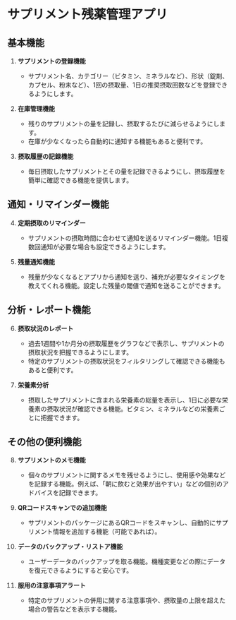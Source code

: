 # サプリメント残薬管理アプリ

## 基本機能
1. **サプリメントの登録機能**  
   - サプリメント名、カテゴリー（ビタミン、ミネラルなど）、形状（錠剤、カプセル、粉末など）、1回の摂取量、1日の推奨摂取回数などを登録できるようにします。

2. **在庫管理機能**  
   - 残りのサプリメントの量を記録し、摂取するたびに減らせるようにします。
   - 在庫が少なくなったら自動的に通知する機能もあると便利です。

3. **摂取履歴の記録機能**  
   - 毎日摂取したサプリメントとその量を記録できるようにし、摂取履歴を簡単に確認できる機能を提供します。

## 通知・リマインダー機能
4. **定期摂取のリマインダー**  
   - サプリメントの摂取時間に合わせて通知を送るリマインダー機能。1日複数回通知が必要な場合も設定できるようにします。

5. **残量通知機能**  
   - 残量が少なくなるとアプリから通知を送り、補充が必要なタイミングを教えてくれる機能。設定した残量の閾値で通知を送ることができます。

## 分析・レポート機能
6. **摂取状況のレポート**  
   - 過去1週間や1か月分の摂取履歴をグラフなどで表示し、サプリメントの摂取状況を把握できるようにします。
   - 特定のサプリメントの摂取状況をフィルタリングして確認できる機能もあると便利です。

7. **栄養素分析**  
   - 摂取したサプリメントに含まれる栄養素の総量を表示し、1日に必要な栄養素の摂取状況が確認できる機能。ビタミン、ミネラルなどの栄養素ごとに把握できます。

## その他の便利機能
8. **サプリメントのメモ機能**  
   - 個々のサプリメントに関するメモを残せるようにし、使用感や効果などを記録する機能。例えば、「朝に飲むと効果が出やすい」などの個別のアドバイスを記録できます。

9. **QRコードスキャンでの追加機能**  
   - サプリメントのパッケージにあるQRコードをスキャンし、自動的にサプリメント情報を追加する機能（可能であれば）。

10. **データのバックアップ・リストア機能**  
    - ユーザーデータのバックアップを取る機能。機種変更などの際にデータを復元できるようにすると安心です。

11. **服用の注意事項アラート**  
    - 特定のサプリメントの併用に関する注意事項や、摂取量の上限を超えた場合の警告などを表示する機能。
